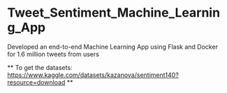# Tweet_Sentiment_Machine_Learning_App
Developed an end-to-end Machine Learning App using Flask and Docker for 1.6 million tweets from users

** To get the datasets: https://www.kaggle.com/datasets/kazanova/sentiment140?resource=download **
